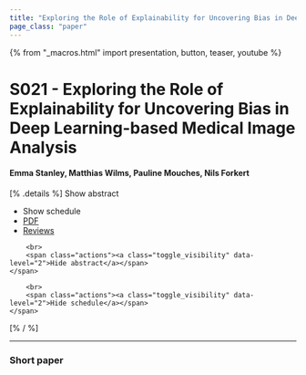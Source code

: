 ```yaml
---
title: "Exploring the Role of Explainability for Uncovering Bias in Deep Learning-based Medical Image Analysis"
page_class: "paper"
---
```


{% from "_macros.html" import presentation, button, teaser, youtube %}

# S021 - Exploring the Role of Explainability for Uncovering Bias in Deep Learning-based Medical Image Analysis

#### Emma Stanley, Matthias Wilms, Pauline Mouches, Nils Forkert

[% .details %]
<a class="toggle_visibility" data-selector=".abstract" data-level="3">Show abstract</a>
- <a class="toggle_visibility" data-selector=".schedule" data-level="3">Show schedule</a>
- <a href="https://openreview.net/pdf?id=">PDF</a>
- <a href="https://openreview.net/forum?id=">Reviews</a>

<p>
    <span class="abstract">
        
        <br>
        <span class="actions"><a class="toggle_visibility" data-level="2">Hide abstract</a></span>
    </span>
</p>

<p>
    <span class="schedule">
        
        <br>
        <span class="actions"><a class="toggle_visibility" data-level="2">Hide schedule</a></span>
    </span>
</p>
[% / %]

---


### Short paper
